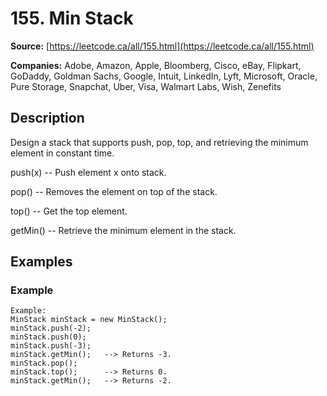 # 155. Min Stack

**Source:** [https://leetcode.ca/all/155.html](https://leetcode.ca/all/155.html)

**Companies:** Adobe, Amazon, Apple, Bloomberg, Cisco, eBay, Flipkart, GoDaddy, Goldman Sachs, Google, Intuit, LinkedIn, Lyft, Microsoft, Oracle, Pure Storage, Snapchat, Uber, Visa, Walmart Labs, Wish, Zenefits

## Description

Design a stack that supports push, pop, top, and retrieving the minimum element in constant
        time.

push(x) -- Push element x onto stack.

pop() -- Removes the element on top of the stack.

top() -- Get the top element.

getMin() -- Retrieve the minimum element in the stack.

## Examples

### Example

```
Example:
MinStack minStack = new MinStack();
minStack.push(-2);
minStack.push(0);
minStack.push(-3);
minStack.getMin();   --> Returns -3.
minStack.pop();
minStack.top();      --> Returns 0.
minStack.getMin();   --> Returns -2.
```


